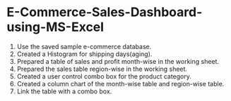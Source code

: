 # E-Commerce-Sales-Dashboard-using-MS-Excel
1.	Use the saved sample e-commerce database.
2.	Created a Histogram for shipping days(aging).
3.	Prepared a table of sales and profit month-wise in the working sheet. 
4.	Prepared the sales table region-wise in the working sheet.
5.	Created a user control combo box for the product category.
6.	Created a column chart of the month-wise table and region-wise table.
7.	Link the table with a combo box.
